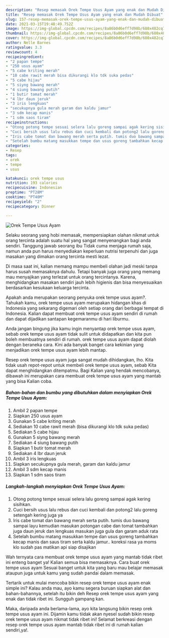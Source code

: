 ```yaml
---
description: "Resep memasak Orek Tempe Usus Ayam yang enak dan Mudah Dibuat"
title: "Resep memasak Orek Tempe Usus Ayam yang enak dan Mudah Dibuat"
slug: 157-resep-memasak-orek-tempe-usus-ayam-yang-enak-dan-mudah-dibuat
date: 2021-03-15T19:48:49.752Z
image: https://img-global.cpcdn.com/recipes/8a86b0d6eff7d98b/680x482cq70/orek-tempe-usus-ayam-foto-resep-utama.jpg
thumbnail: https://img-global.cpcdn.com/recipes/8a86b0d6eff7d98b/680x482cq70/orek-tempe-usus-ayam-foto-resep-utama.jpg
cover: https://img-global.cpcdn.com/recipes/8a86b0d6eff7d98b/680x482cq70/orek-tempe-usus-ayam-foto-resep-utama.jpg
author: Nelle Barnes
ratingvalue: 3.3
reviewcount: 4
recipeingredient:
- "2 papan tempe"
- "250 usus ayam"
- "5 cabe kriting merah"
- "10 cabe rawit merah bisa dikurangi klo tdk suka pedas"
- "5 cabe hijau"
- "5 siyng bawang merah"
- "4 siung bawang putih"
- "1 butir tomat merah"
- "4 lbr daun jeruk"
- "3 iris lengkuas"
- "secukupnya gula merah garam dan kaldu jamur"
- "3 sdm kecap manis"
- "1 sdm saos tiram"
recipeinstructions:
- "Otong potong tempe sesuai selera lalu goreng sampai agak kering sisihkan."
- "Cuci bersih usus lalu rebus dan cuci kembali dan potong2 lalu goreng setengah kering juga ya"
- "Iris cabe tomat dan bawang merah serta putih. tumis duo bawang sampai layu kemudian masukan potongan cabe dan tomat tambahkan juga daun jeruk dan lengkuas masukan juga gula dan garam aduk rata"
- "Setelah bumbu matang masukkan tempe dan usus goreng tambahkan kecap manis dan saus tiram serta kaldu jamur.. koreksi rasa ya moms klo sudah pas matikan api siap disajikan"
categories:
- Resep
tags:
- orek
- tempe
- usus

katakunci: orek tempe usus 
nutrition: 193 calories
recipecuisine: Indonesian
preptime: "PT28M"
cooktime: "PT40M"
recipeyield: "2"
recipecategory: Dinner

---
```



![Orek Tempe Usus Ayam](https://img-global.cpcdn.com/recipes/8a86b0d6eff7d98b/680x482cq70/orek-tempe-usus-ayam-foto-resep-utama.jpg)

Selaku seorang yang hobi memasak, mempersiapkan olahan nikmat untuk orang tercinta adalah suatu hal yang sangat menyenangkan bagi anda sendiri. Tanggung jawab seorang ibu Tidak cuma menjaga rumah saja, namun anda pun harus menyediakan keperluan nutrisi terpenuhi dan juga masakan yang dimakan orang tercinta mesti lezat.

Di masa  saat ini, kalian memang mampu membeli olahan jadi meski tanpa harus susah memasaknya dahulu. Tetapi banyak juga orang yang memang mau menyajikan yang terlezat untuk orang tercintanya. Karena, menghidangkan masakan sendiri jauh lebih higienis dan bisa menyesuaikan berdasarkan kesukaan keluarga tercinta. 



Apakah anda merupakan seorang penyuka orek tempe usus ayam?. Tahukah kamu, orek tempe usus ayam merupakan hidangan khas di Indonesia yang sekarang digemari oleh setiap orang dari berbagai tempat di Indonesia. Kalian dapat membuat orek tempe usus ayam sendiri di rumah dan dapat dijadikan santapan kegemaranmu di hari liburmu.

Anda jangan bingung jika kamu ingin menyantap orek tempe usus ayam, sebab orek tempe usus ayam tidak sulit untuk didapatkan dan kita pun boleh membuatnya sendiri di rumah. orek tempe usus ayam dapat diolah dengan beraneka cara. Kini ada banyak banget cara kekinian yang menjadikan orek tempe usus ayam lebih mantap.

Resep orek tempe usus ayam juga sangat mudah dihidangkan, lho. Kita tidak usah repot-repot untuk membeli orek tempe usus ayam, sebab Kita dapat menghidangkan ditempatmu. Bagi Kalian yang hendak mencobanya, dibawah ini merupakan cara membuat orek tempe usus ayam yang mantab yang bisa Kalian coba.

<!--inarticleads1-->

##### Bahan-bahan dan bumbu yang dibutuhkan dalam menyiapkan Orek Tempe Usus Ayam:

1. Ambil 2 papan tempe
1. Siapkan 250 usus ayam
1. Gunakan 5 cabe kriting merah
1. Sediakan 10 cabe rawit merah (bisa dikurangi klo tdk suka pedas)
1. Sediakan 5 cabe hijau
1. Gunakan 5 siyng bawang merah
1. Sediakan 4 siung bawang putih
1. Siapkan 1 butir tomat merah
1. Sediakan 4 lbr daun jeruk
1. Ambil 3 iris lengkuas
1. Siapkan secukupnya gula merah, garam dan kaldu jamur
1. Ambil 3 sdm kecap manis
1. Siapkan 1 sdm saos tiram




<!--inarticleads2-->

##### Langkah-langkah menyiapkan Orek Tempe Usus Ayam:

1. Otong potong tempe sesuai selera lalu goreng sampai agak kering sisihkan.
1. Cuci bersih usus lalu rebus dan cuci kembali dan potong2 lalu goreng setengah kering juga ya
1. Iris cabe tomat dan bawang merah serta putih. tumis duo bawang sampai layu kemudian masukan potongan cabe dan tomat tambahkan juga daun jeruk dan lengkuas masukan juga gula dan garam aduk rata
1. Setelah bumbu matang masukkan tempe dan usus goreng tambahkan kecap manis dan saus tiram serta kaldu jamur.. koreksi rasa ya moms klo sudah pas matikan api siap disajikan




Wah ternyata cara membuat orek tempe usus ayam yang mantab tidak ribet ini enteng banget ya! Kalian semua bisa memasaknya. Cara buat orek tempe usus ayam Sesuai banget untuk kita yang baru mau belajar memasak ataupun juga untuk kamu yang sudah pandai dalam memasak.

Tertarik untuk mulai mencoba bikin resep orek tempe usus ayam enak simple ini? Kalau anda mau, ayo kamu segera buruan siapkan alat dan bahan-bahannya, setelah itu bikin deh Resep orek tempe usus ayam yang enak dan tidak ribet ini. Sungguh gampang kan. 

Maka, daripada anda berlama-lama, ayo kita langsung bikin resep orek tempe usus ayam ini. Dijamin kamu tiidak akan nyesel sudah bikin resep orek tempe usus ayam nikmat tidak ribet ini! Selamat berkreasi dengan resep orek tempe usus ayam mantab tidak ribet ini di rumah kalian sendiri,ya!.

